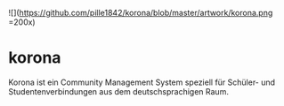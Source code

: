 ![](https://github.com/pille1842/korona/blob/master/artwork/korona.png =200x)
# korona

Korona ist ein Community Management System speziell für Schüler- und Studentenverbindungen
aus dem deutschsprachigen Raum.
